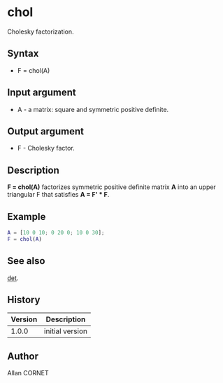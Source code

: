 # chol

Cholesky factorization.

## Syntax

- F = chol(A)

## Input argument

- A - a matrix: square and symmetric positive definite.

## Output argument

- F - Cholesky factor.

## Description

  <p><b>F = chol(A)</b> factorizes symmetric positive definite matrix <b>A</b> into an upper triangular F that satisfies <b>A = F' * F</b>.</p>

## Example

```matlab
A = [10 0 10; 0 20 0; 10 0 30];
F = chol(A)
```

## See also

[det](det.md).

## History

| Version | Description     |
| ------- | --------------- |
| 1.0.0   | initial version |

## Author

Allan CORNET
